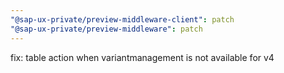 ```yaml
---
"@sap-ux-private/preview-middleware-client": patch
"@sap-ux-private/preview-middleware": patch
---
```


fix: table action when variantmanagement is not available for v4
